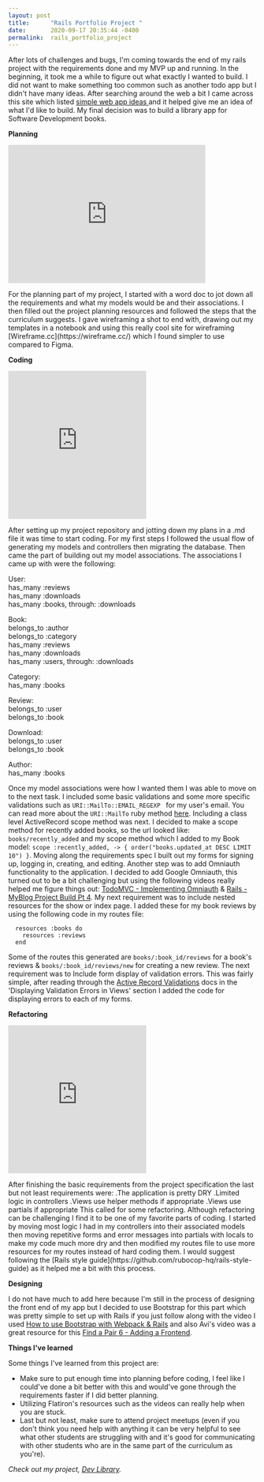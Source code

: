 ```yaml
---
layout: post
title:      "Rails Portfolio Project "
date:       2020-09-17 20:35:44 -0400
permalink:  rails_portfolio_project
---
```




After lots of challenges and bugs, I'm coming towards the end of my rails project with the requirements done and my MVP up and running. In the beginning, it took me a while to figure out what exactly I wanted to build. I did not want to make something too common such as another todo app but I didn't have many ideas. After searching around the web a bit I came across this site which listed [simple web app ideas ](https://flaviocopes.com/sample-app-ideas/#a-book-database) and it helped give me an idea of what I'd like to build. My final decision was to build a library app for Software Development books. 


**Planning**
<iframe src="https://giphy.com/embed/ggX0rPlSMJZIQYHon6" width="400" height="280" frameBorder="0" class="giphy-embed" allowFullScreen></iframe><p><a href="https://giphy.com/gifs/memecandy-ggX0rPlSMJZIQYHon6"></a></p>
For the planning part of my project, I started with a word doc to jot down all the requirements and what my models would be and their associations. I then filled out the project planning resources and followed the steps that the curriculum suggests. I gave wireframing a shot to end with, drawing out my templates in a notebook and using this really cool site for wireframing [Wireframe.cc](https://wireframe.cc/) which I found simpler to use compared to Figma.

**Coding**
<iframe src="https://giphy.com/embed/3oKIPnAiaMCws8nOsE" width="280" height="300" frameBorder="0" class="giphy-embed" allowFullScreen></iframe><p><a href="https://giphy.com/gifs/cat-kitten-computer-3oKIPnAiaMCws8nOsE"></a></p>
After setting up my project repository and jotting down my plans in a .md file it was time to start coding. For my first steps I followed the usual flow of generating my models and controllers then migrating the database. Then came the part of building out my model associations. The associations I came up with were the following:

User:<br> has_many :reviews<br>
  has_many :downloads<br>
  has_many :books, through: :downloads<br>
	
Book:<br>
   belongs_to :author<br>
   belongs_to :category<br>
   has_many :reviews<br>
   has_many :downloads<br>
   has_many :users, through: :downloads<br>
	 
Category:<br>
  has_many :books<br>
	
Review:<br>
  belongs_to :user<br>
  belongs_to :book<br>
	
Download:<br>
  belongs_to :user<br>
  belongs_to :book<br>
	
Author:<br>
  has_many :books<br>
	

Once my model associations were how I wanted them I was able to move on to the next task. I included some basic validations and some more specific validations such as `URI::MailTo::EMAIL_REGEXP ` for my user's email. You can read more about the `URI::MailTo` ruby method  [here](https://ruby-doc.org/stdlib-2.5.3/libdoc/uri/rdoc/URI/MailTo.html).  Including a class level ActiveRecord scope method was next. I decided to make a scope method for recently added books, so the url looked like: `books/recently_added` and my scope method which I added to my Book model: `scope :recently_added, -> { order("books.updated_at DESC LIMIT 10") }`. Moving along the requirements spec I built out my forms for signing up, logging in, creating, and editing. Another step was to add Omniauth functionality to the application. I decided to add Google Omniauth, this turned out to be a bit challenging but using the following videos really helped me figure things out: [TodoMVC - Implementing Omniauth](https://www.youtube.com/watch?v=UAvuo-EbTFY&feature=emb_title) & [Rails - MyBlog Project Build Pt 4](https://www.youtube.com/watch?v=n8ZIzH5Ol-Q&t=1124s). My next requirement was to include nested resources for the show or index page. I added these for my book reviews by using the following code in my routes file:
```
  resources :books do 
    resources :reviews
  end
```
Some of the routes this generated are `books/:book_id/reviews` for a book's reviews & `books/:book_id/reviews/new` for creating a new review. The next requirement was to Include form display of validation errors. This was fairly simple, after reading through the [Active Record Validations](https://guides.rubyonrails.org/active_record_validations.html#displaying-validation-errors-in-views) docs in the 'Displaying Validation Errors in Views' section I added the code for displaying errors to each of my forms. 


**Refactoring**
<iframe src="https://giphy.com/embed/Lntt6Vee77UeiLf4aD" width="280" height="300" frameBorder="0" class="giphy-embed" allowFullScreen></iframe><p><a href="https://giphy.com/gifs/Veeam-code-refactoring-veeam-Lntt6Vee77UeiLf4aD"></a></p>
After finishing the basic requirements from the project specification the last but not least requirements were:
 .The application is pretty DRY
 .Limited logic in controllers
 .Views use helper methods if appropriate
 .Views use partials if appropriate
This called for some refactoring. Although refactoring can be challenging I find it to be one of my favorite parts of coding. 
I started by moving most logic I had in my controllers into their associated models then moving repetitive forms and error messages into partials with locals to make my code much more dry and then modified my routes file to use more resources for my routes instead of hard coding them. I would suggest following the [Rails style guide](https://github.com/rubocop-hq/rails-style-guide) as it helped me a bit with this process.

**Designing**

I do not have much to add here because I'm still in the process of designing the front end of my app but I decided to use Bootstrap for this part which was pretty simple to set up with Rails if you just follow along with the video I used [How to use Bootstrap with Webpack & Rails](https://www.youtube.com/watch?v=bn9arlhfaXc) and also Avi's video was a great resource for this [Find a Pair 6 - Adding a Frontend](https://www.youtube.com/watch?time_continue=3009&v=Vsr3wWoxUrQ&feature=emb_title).



**Things I've learned**

Some things I've learned from this project are: 
- Make sure to put enough time into planning before coding, I feel like I could've done a bit better with this and would've gone through the requirements faster if I did better planning. 
- Utilizing Flatiron's resources such as the videos can really help when you are stuck.
- Last but not least, make sure to attend project meetups (even if you don't think you need help with anything it can be very helpful to see what other students are struggling with and it's good for communicating with other students who are in the same part of the curriculum as you're).

*Check out my project, [Dev Library](https://github.com/CoderJay06/dev_library).*
